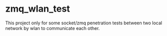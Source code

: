# zmq_wlan_test
This project only for some socket/zmq penetration tests between two local network by wlan to communicate each other.
